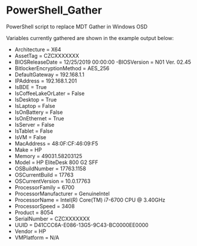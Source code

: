 # PowerShell_Gather
PowerShell script to replace MDT Gather in Windows OSD

Variables currently gathered are shown in the example output below:

- Architecture = X64
- AssetTag = CZCXXXXXXX
- BIOSReleaseDate = 12/25/2019 00:00:00
 -BIOSVersion = N01 Ver. 02.45
- BitlockerEncryptionMethod = AES_256
- DefaultGateway = 192.168.1.1
- IPAddress = 192.168.1.201
- IsBDE = True
- IsCoffeeLakeOrLater = False
- IsDesktop = True
- IsLaptop = False
- IsOnBattery = False
- IsOnEthernet = True
- IsServer = False
- IsTablet = False
- IsVM = False
- MacAddress = 48:0F:CF:46:09:F5
- Make = HP
- Memory = 49031.58203125
- Model = HP EliteDesk 800 G2 SFF
- OSBuildNumber = 17763.1158
- OSCurrentBuild = 17763
- OSCurrentVersion = 10.0.17763
- ProcessorFamily = 6700
- ProcessorManufacturer = GenuineIntel
- ProcessorName = Intel(R) Core(TM) i7-6700 CPU @ 3.40GHz
- ProcessorSpeed = 3408
- Product = 8054
- SerialNumber = CZCXXXXXXX
- UUID = D41CCC6A-E086-13G5-9C43-BC0000EE0000
- Vendor = HP
- VMPlatform = N/A
